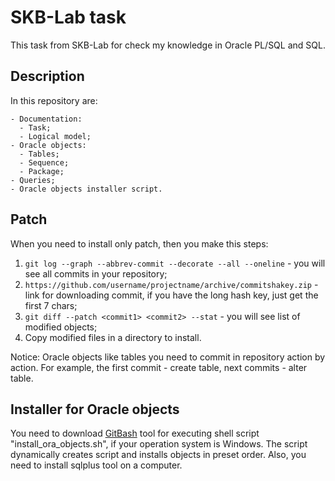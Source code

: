# SKB-Lab task

This task from SKB-Lab for check my knowledge in Oracle PL/SQL and SQL.

## Description

In this repository are:

```
- Documentation:
  - Task;
  - Logical model;
- Oracle objects:
  - Tables;
  - Sequence;
  - Package;
- Queries;
- Oracle objects installer script.
```

## Patch

When you need to install only patch, then you make this steps:
1. `git log --graph --abbrev-commit --decorate --all --oneline` - you will see all commits in your repository;
2. `https://github.com/username/projectname/archive/commitshakey.zip` - link for downloading commit, if you have the long hash key, just get the first 7 chars;
3. `git diff --patch <commit1> <commit2> --stat` - you will see list of modified objects;
4. Copy modified files in a directory to install.

Notice: Oracle objects like tables you need to commit in repository action by action. For example, the first commit - create table, next commits - alter table.

## Installer for Oracle objects

You need to download [GitBash](https://git-scm.com/download/win) tool for executing shell script "install_ora_objects.sh", if your operation system is Windows.
The script dynamically creates script and installs objects in preset order. Also, you need to install sqlplus tool on a computer.